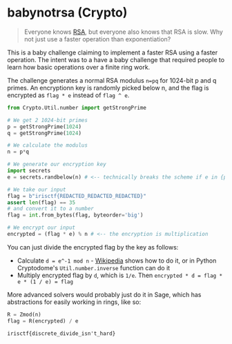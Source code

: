 # babynotrsa (Crypto)
> Everyone knows [RSA](https://en.wikipedia.org/wiki/RSA_(cryptosystem)), but everyone also knows that RSA is slow. Why not just use a faster operation than exponentiation?

This is a baby challenge claiming to implement a faster RSA using a faster operation. The intent was to a have a baby challenge that required people to learn how basic operations over a finite ring work.

The challenge generates a normal RSA modulus `n=pq` for 1024-bit p and q primes. An encryptionn key is randomly picked below n, and the flag is encrypted as `flag * e` instead of `flag ^ e`.

```py
from Crypto.Util.number import getStrongPrime

# We get 2 1024-bit primes
p = getStrongPrime(1024)
q = getStrongPrime(1024)

# We calculate the modulus
n = p*q

# We generate our encryption key
import secrets
e = secrets.randbelow(n) # <-- technically breaks the scheme if e in {p, q, 0, 1}

# We take our input
flag = b"irisctf{REDACTED_REDACTED_REDACTED}"
assert len(flag) == 35
# and convert it to a number
flag = int.from_bytes(flag, byteorder='big')

# We encrypt our input
encrypted = (flag * e) % n # <-- the encryption is multiplication
```

You can just divide the encrypted flag by the key as follows:
- Calculate `d = e^-1 mod n` - [Wikipedia](https://en.wikipedia.org/wiki/Modular_multiplicative_inverse) shows how to do it, or in Python Cryptodome's `Util.number.inverse` function can do it 
- Multiply encrypted flag by `d`, which is `1/e`. Then `encrypted * d = flag * e * (1 / e) = flag`

More advanced solvers would probably just do it in Sage, which has abstractions for easily working in rings, like so:
```py
R = Zmod(n)
flag = R(encrypted) / e
```

```
irisctf{discrete_divide_isn't_hard}
```
